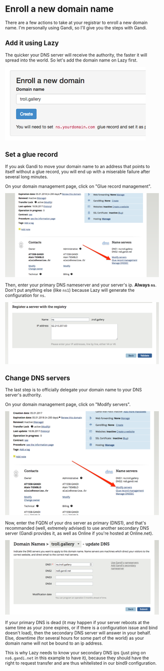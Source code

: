 # Enroll a new domain name

There are a few actions to take at your registrar to enroll a new domain name. I'm personally using Gandi, so I'll give you the steps with Gandi.

## Add it using Lazy

The quicker your DNS server will receive the authority, the faster it will spread into the world. So let's add the domain name on Lazy first.

![step 1](enroll_step1.png)

## Set a glue record

If you ask Gandi to move your domain name to an address that points to itself without a glue record, you will end up with a miserable failure after several long minutes.

On your domain management page, click on "Glue record management".

![step 2](enroll_step2.png)

Then, enter your primary DNS nameserver and your server's ip. **Always `ns`**. Don't put anything else (like `ns1`) because Lazy will generate the configuration for `ns`.

![step 3](enroll_step3.png)

## Change DNS servers

The last step is to officially delegate your domain name to your DNS server's authority.

On your domain management page, click on "Modify servers".

![step4](enroll_step4.png)

Now, enter the FQDN of your dns server as primary (DNS1), and that's recommanded (well, extremely advised) to use another secondary DNS server (Gandi provides it, as well as Online if you're hosted at Online.net).

![step4](enroll_step5.png)

If your primary DNS is dead (it may happen if your server reboots at the same time as your zone expires, or if there is a configuration issue and bind doesn't load), then the secondary DNS server will answer in your behalf. Else, downtime (for several hours for some part of the world) as your domain name will not be bound to an ip address.

This is why Lazy needs to know your secondary DNS ips (just ping on `ns6.gandi.net` in this example to have it), because they should have the right to request transfer and are thus whitelisted in our bind9 configuration.
